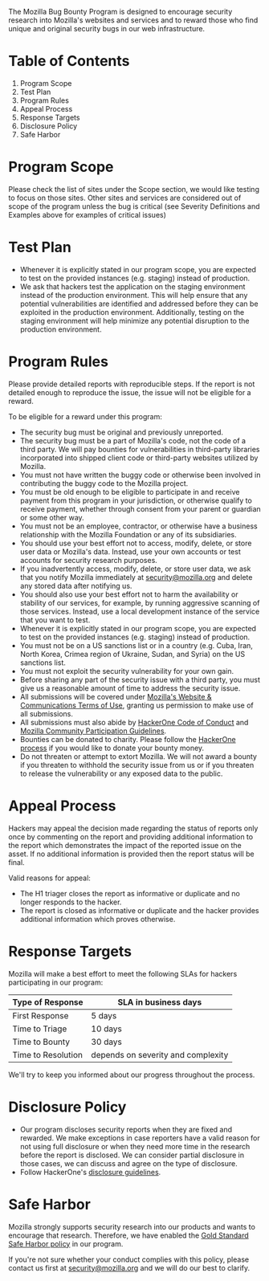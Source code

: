 The Mozilla Bug Bounty Program is designed to encourage security research into Mozilla's websites and services and to reward those who find unique and original security bugs in our web infrastructure.

# Table of Contents
1. Program Scope
2. Test Plan
3. Program Rules
4. Appeal Process
5. Response Targets
6. Disclosure Policy
7. Safe Harbor

# Program Scope

Please check the list of sites under the Scope section, we would like testing to focus on those sites. Other sites and services are considered out of scope of the program unless the bug is critical (see Severity Definitions and Examples above for examples of critical issues)

# Test Plan

* Whenever it is explicitly stated in our program scope, you are expected to test on the provided instances (e.g. staging) instead of production.
* We ask that hackers test the application on the staging environment instead of the production environment. This will help ensure that any potential vulnerabilities are identified and addressed before they can be exploited in the production environment. Additionally, testing on the staging environment will help minimize any potential disruption to the production environment.

# Program Rules

Please provide detailed reports with reproducible steps. If the report is not detailed enough to reproduce the issue, the issue will not be eligible for a reward.

To be eligible for a reward under this program:

* The security bug must be original and previously unreported. 
* The security bug must be a part of Mozilla's code, not the code of a third party. We will pay bounties for vulnerabilities in third-party libraries incorporated into shipped client code or third-party websites utilized by Mozilla.
* You must not have written the buggy code or otherwise been involved in contributing the buggy code to the Mozilla project.
* You must be old enough to be eligible to participate in and receive payment from this program in your jurisdiction, or otherwise qualify to receive payment, whether through consent from your parent or guardian or some other way.
* You must not be an employee, contractor, or otherwise have a business relationship with the Mozilla Foundation or any of its subsidiaries.
* You should use your best effort not to access, modify, delete, or store user data or Mozilla's data. Instead, use your own accounts or test accounts for security research purposes.
* If you inadvertently access, modify, delete, or store user data, we ask that you notify Mozilla immediately at security@mozilla.org and delete any stored data after notifying us.
* You should also use your best effort not to harm the availability or stability of our services, for example, by running aggressive scanning of those services. Instead, use a local development instance of the service that you want to test.
* Whenever it is explicitly stated in our program scope, you are expected to test on the provided instances (e.g. staging) instead of production.
* You must not be on a US sanctions list or in a country (e.g. Cuba, Iran, North Korea, Crimea region of Ukraine, Sudan, and Syria) on the US sanctions list.
* You must not exploit the security vulnerability for your own gain.
* Before sharing any part of the security issue with a third party, you must give us a reasonable amount of time to address the security issue.
* All submissions will be covered under [Mozilla's Website & Communications Terms of Use](https://www.mozilla.org/en-US/about/legal/terms/mozilla/), granting us permission to make use of all submissions.
* All submissions must also abide by [HackerOne Code of Conduct](https://www.hackerone.com/policies/code-of-conduct) and [Mozilla Community Participation Guidelines](https://www.mozilla.org/en-US/about/governance/policies/participation/).
* Bounties can be donated to charity. Please follow the [HackerOne process](https://docs.hackerone.com/hackers/payments.html#donating-bounties-to-charity) if you would like to donate your bounty money.
* Do not threaten or attempt to extort Mozilla. We will not award a bounty if you threaten to withhold the security issue from us or if you threaten to release the vulnerability or any exposed data to the public.

# Appeal Process
Hackers may appeal the decision made regarding the status of reports only once by commenting on the report and providing additional information to the report which demonstrates the impact of the reported issue on the asset. If no additional information is provided then the report status will be final.

Valid reasons for appeal:
* The H1 triager closes the report as informative or duplicate and no longer responds to the hacker.
* The report is closed as informative or duplicate and the hacker provides additional information which proves otherwise.

# Response Targets

Mozilla will make a best effort to meet the following SLAs for hackers participating in our program:

| Type of Response | SLA in business days |
| ------------- | ------------- |
| First Response | 5 days |
| Time to Triage | 10 days |
| Time to Bounty | 30 days |
| Time to Resolution | depends on severity and complexity |

We'll try to keep you informed about our progress throughout the process.

# Disclosure Policy

* Our program discloses security reports when they are fixed and rewarded. We make exceptions in case reporters have a valid reason for not using full disclosure or when they need more time in the research before the report is disclosed. We can consider partial disclosure in those cases, we can discuss and agree on the type of disclosure.
* Follow HackerOne's [disclosure guidelines](https://www.hackerone.com/disclosure-guidelines).

# Safe Harbor

Mozilla strongly supports security research into our products and wants to encourage that research. Therefore, we have enabled the [Gold Standard Safe Harbor policy](https://hackerone.com/mozilla_core_services/safe_harbor) in our program.

If you're not sure whether your conduct complies with this policy, please contact us first at security@mozilla.org and we will do our best to clarify.
